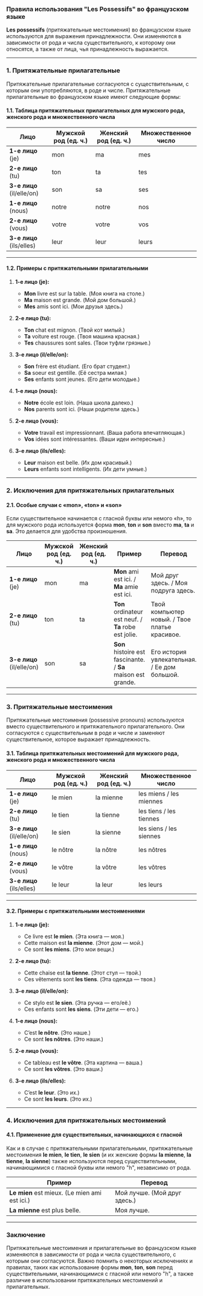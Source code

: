 ### **Правила использования "Les Possessifs" во французском языке**

**Les possessifs** (притяжательные местоимения) во французском языке используются для выражения принадлежности. Они изменяются в зависимости от рода и числа существительного, к которому они относятся, а также от лица, чья принадлежность выражается.

---

### **1. Притяжательные прилагательные**

Притяжательные прилагательные согласуются с существительным, с которым они употребляются, в роде и числе. Притяжательные прилагательные во французском языке имеют следующие формы:

#### **1.1. Таблица притяжательных прилагательных для мужского рода, женского рода и множественного числа**

| Лицо               | Мужской род (ед. ч.) | Женский род (ед. ч.) | Множественное число |
|--------------------|----------------------|----------------------|---------------------|
| **1-е лицо** (je)  | mon                  | ma                   | mes                 |
| **2-е лицо** (tu)  | ton                  | ta                   | tes                 |
| **3-е лицо** (il/elle/on) | son               | sa                   | ses                 |
| **1-е лицо** (nous)| notre                | notre                | nos                 |
| **2-е лицо** (vous)| votre                | votre                | vos                 |
| **3-е лицо** (ils/elles) | leur              | leur                 | leurs               |

---

#### **1.2. Примеры с притяжательными прилагательными**

1. **1-е лицо (je):**  
   - **Mon** livre est sur la table. (Моя книга на столе.)  
   - **Ma** maison est grande. (Мой дом большой.)  
   - **Mes** amis sont ici. (Мои друзья здесь.)  

2. **2-е лицо (tu):**  
   - **Ton** chat est mignon. (Твой кот милый.)  
   - **Ta** voiture est rouge. (Твоя машина красная.)  
   - **Tes** chaussures sont sales. (Твои туфли грязные.)  

3. **3-е лицо (il/elle/on):**  
   - **Son** frère est étudiant. (Его брат студент.)  
   - **Sa** soeur est gentille. (Её сестра милая.)  
   - **Ses** enfants sont jeunes. (Его дети молодые.)  

4. **1-е лицо (nous):**  
   - **Notre** école est loin. (Наша школа далеко.)  
   - **Nos** parents sont ici. (Наши родители здесь.)  

5. **2-е лицо (vous):**  
   - **Votre** travail est impressionnant. (Ваша работа впечатляющая.)  
   - **Vos** idées sont intéressantes. (Ваши идеи интересные.)  

6. **3-е лицо (ils/elles):**  
   - **Leur** maison est belle. (Их дом красивый.)  
   - **Leurs** enfants sont intelligents. (Их дети умные.)

---

### **2. Исключения для притяжательных прилагательных**

#### **2.1. Особые случаи с «mon», «ton» и «son»**

Если существительное начинается с гласной буквы или немого «h», то для мужского рода используется форма **mon**, **ton** и **son** вместо **ma**, **ta** и **sa**. Это делается для удобства произношения.

| Лицо               | Мужской род (ед. ч.) | Женский род (ед. ч.) | Пример                                      | Перевод                           |
|--------------------|----------------------|----------------------|---------------------------------------------|-----------------------------------|
| **1-е лицо** (je)  | mon                  | ma                   | **Mon** ami est ici. / **Ma** amie est ici.  | Мой друг здесь. / Моя подруга здесь.  |
| **2-е лицо** (tu)  | ton                  | ta                   | **Ton** ordinateur est neuf. / **Ta** robe est jolie.  | Твой компьютер новый. / Твое платье красивое. |
| **3-е лицо** (il/elle/on) | son               | sa                   | **Son** histoire est fascinante. / **Sa** maison est grande. | Его история увлекательная. / Ее дом большой. |

---

### **3. Притяжательные местоимения**

Притяжательные местоимения (possessive pronouns) используются вместо существительного и притяжательного прилагательного. Они согласуются с существительным в роде и числе и заменяют существительное, которое выражает принадлежность.

#### **3.1. Таблица притяжательных местоимений для мужского рода, женского рода и множественного числа**

| Лицо               | Мужской род (ед. ч.) | Женский род (ед. ч.) | Множественное число |
|--------------------|----------------------|----------------------|---------------------|
| **1-е лицо** (je)  | le mien              | la mienne             | les miens / les miennes |
| **2-е лицо** (tu)  | le tien              | la tienne             | les tiens / les tiennes |
| **3-е лицо** (il/elle/on) | le sien           | la sienne             | les siens / les siennes |
| **1-е лицо** (nous)| le nôtre             | la nôtre              | les nôtres          |
| **2-е лицо** (vous)| le vôtre             | la vôtre              | les vôtres          |
| **3-е лицо** (ils/elles) | le leur           | la leur               | les leurs           |

---

#### **3.2. Примеры с притяжательными местоимениями**

1. **1-е лицо (je):**  
   - Ce livre est **le mien**. (Эта книга — моя.)  
   - Cette maison est **la mienne**. (Этот дом — мой.)  
   - Ce sont **les miens**. (Это мои вещи.)  

2. **2-е лицо (tu):**  
   - Cette chaise est **la tienne**. (Этот стул — твой.)  
   - Ces vêtements sont **les tiens**. (Эта одежда — твоя.)  

3. **3-е лицо (il/elle/on):**  
   - Ce stylo est **le sien**. (Эта ручка — его/её.)  
   - Ces enfants sont **les siens**. (Эти дети — его.)  

4. **1-е лицо (nous):**  
   - C’est **le nôtre**. (Это наше.)  
   - Ce sont **les nôtres**. (Это наши.)  

5. **2-е лицо (vous):**  
   - Ce tableau est **le vôtre**. (Эта картина — ваша.)  
   - Ce sont **les vôtres**. (Это ваши.)  

6. **3-е лицо (ils/elles):**  
   - C’est **le leur**. (Это их.)  
   - Ce sont **les leurs**. (Это их.)

---

### **4. Исключения для притяжательных местоимений**

#### **4.1. Применение для существительных, начинающихся с гласной**

Как и в случае с притяжательными прилагательными, притяжательные местоимения **le mien**, **le tien**, **le sien** (и их женские формы **la mienne**, **la tienne**, **la sienne**) также используются перед существительными, начинающимися с гласной буквы или немого "h", независимо от рода.

| Пример                                      | Перевод                           |
|---------------------------------------------|-----------------------------------|
| **Le mien** est mieux. (Le mien ami est ici.) | Мой лучше. (Мой друг здесь.)     |
| **La mienne** est plus belle.               | Моя лучше.                       |

---

### **Заключение**

Притяжательные местоимения и прилагательные во французском языке изменяются в зависимости от рода и числа существительного, с которым они согласуются. Важно помнить о некоторых исключениях и правилах, таких как использование формы **mon**, **ton**, **son** перед существительными, начинающимися с гласной или немого "h", а также различие в использовании притяжательных местоимений и прилагательных.